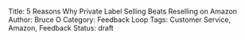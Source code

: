 
Title: 5 Reasons Why Private Label Selling Beats Reselling on Amazon
Author: Bruce O
Category: Feedback Loop
Tags: Customer Service, Amazon, Feedback
Status: draft
